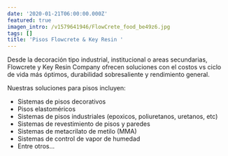 ```yaml
---
date: '2020-01-21T06:00:00.000Z'
featured: true
imagen_intro: /v1579641946/FlowCrete_food_be49z6.jpg
tags: []
title: 'Pisos Flowcrete & Key Resin '
---
```



Desde la decoración tipo industrial, institucional o areas secundarias, Flowcrete y Key Resin Company ofrecen soluciones con el costos vs ciclo de vida más óptimos, durabilidad sobresaliente y rendimiento general. 

Nuestras soluciones para pisos incluyen:

* Sistemas de pisos decorativos
* Pisos elastoméricos
* Sistemas de pisos industriales (epoxicos, poliuretanos, uretanos, etc)
* Sistemas de revestimiento de pisos y paredes
* Sistemas de metacrilato de metilo (MMA)
* Sistemas de control de vapor de humedad
* Entre otros...
